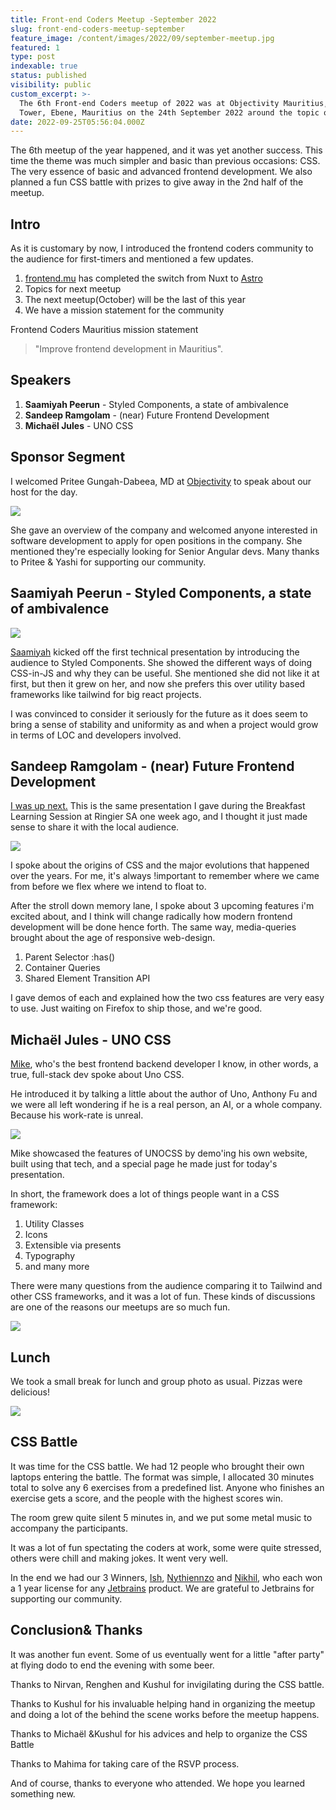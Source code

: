 ```yaml
---
title: Front-end Coders Meetup -September 2022
slug: front-end-coders-meetup-september
feature_image: /content/images/2022/09/september-meetup.jpg
featured: 1
type: post
indexable: true
status: published
visibility: public
custom_excerpt: >-
  The 6th Front-end Coders meetup of 2022 was at Objectivity Mauritius, NEX
  Tower, Ebene, Mauritius on the 24th September 2022 around the topic of CSS
date: 2022-09-25T05:56:04.000Z
---
```


The 6th meetup of the year happened, and it was yet another success. This time the theme was much simpler and basic than previous occasions: CSS. The very essence of basic and advanced frontend development. We also planned a fun CSS battle with prizes to give away in the 2nd half of the meetup.

## Intro

As it is customary by now, I introduced the frontend coders community to the audience for first-timers and mentioned a few updates.

1.  [frontend.mu](https://frontend.mu) has completed the switch from Nuxt to [Astro](https://astro.build/)
2.  Topics for next meetup
3.  The next meetup(October) will be the last of this year
4.  We have a mission statement for the community

Frontend Coders Mauritius mission statement

> "Improve frontend development in Mauritius".

## Speakers

1.  **Saamiyah Peerun** - Styled Components, a state of ambivalence
2.  **Sandeep Ramgolam** - (near) Future Frontend Development
3.  **Michaël Jules** - UNO CSS

## Sponsor Segment

I welcomed Pritee Gungah-Dabeea, MD at [Objectivity](https://www.linkedin.com/company/objectivityltd/) to speak about our host for the day.

![](/content/images/2022/09/image-1.png)

She gave an overview of the company and welcomed anyone interested in software development to apply for open positions in the company. She mentioned they're especially looking for Senior Angular devs. Many thanks to Pritee & Yashi for supporting our community.

## Saamiyah Peerun - Styled Components, a state of ambivalence

![](/content/images/2022/09/image-7.png)

[Saamiyah](https://www.linkedin.com/in/saamiyah-peerun-9a9507a3/) kicked off the first technical presentation by introducing the audience to Styled Components. She showed the different ways of doing CSS-in-JS and why they can be useful. She mentioned she did not like it at first, but then it grew on her, and now she prefers this over utility based frameworks like tailwind for big react projects.

I was convinced to consider it seriously for the future as it does seem to bring a sense of stability and uniformity as and when a project would grow in terms of LOC and developers involved.

## Sandeep Ramgolam - (near) Future Frontend Development

[I was up next.](https://www.linkedin.com/in/sandeepramgolam/) This is the same presentation I gave during the Breakfast Learning Session at Ringier SA one week ago, and I thought it just made sense to share it with the local audience.

![](/content/images/2022/09/image-3.png)

I spoke about the origins of CSS and the major evolutions that happened over the years. For me, it's always !important to remember where we came from before we flex where we intend to float to.

After the stroll down memory lane, I spoke about 3 upcoming features i'm excited about, and I think will change radically how modern frontend development will be done hence forth. The same way, media-queries brought about the age of responsive web-design.

1.  Parent Selector :has()
2.  Container Queries
3.  Shared Element Transition API

I gave demos of each and explained how the two css features are very easy to use. Just waiting on Firefox to ship those, and we're good.

## Michaël Jules - UNO CSS

[Mike](https://www.linkedin.com/in/mgjules/), who's the best frontend backend developer I know, in other words, a true, full-stack dev spoke about Uno CSS.

He introduced it by talking a little about the author of Uno, Anthony Fu and we were all left wondering if he is a real person, an AI, or a whole company. Because his work-rate is unreal.

![](/content/images/2022/09/image-5.png)

Mike showcased the features of UNOCSS by demo'ing his own website, built using that tech, and a special page he made just for today's presentation.

In short, the framework does a lot of things people want in a CSS framework:

1.  Utility Classes
2.  Icons
3.  Extensible via presents
4.  Typography
5.  and many more

There were many questions from the audience comparing it to Tailwind and other CSS frameworks, and it was a lot of fun. These kinds of discussions are one of the reasons our meetups are so much fun.

![](/content/images/2022/09/image-11.png)

## Lunch

We took a small break for lunch and group photo as usual. Pizzas were delicious!

![](/content/images/2022/09/image-9.png)

## CSS Battle

It was time for the CSS battle. We had 12 people who brought their own laptops entering the battle. The format was simple, I allocated 30 minutes total to solve any 6 exercises from a predefined list. Anyone who finishes an exercise gets a score, and the people with the highest scores win.

The room grew quite silent 5 minutes in, and we put some metal music to accompany the participants.

It was a lot of fun spectating the coders at work, some were quite stressed, others were chill and making jokes. It went very well.

In the end we had our 3 Winners, [Ish](https://www.linkedin.com/in/ishsookun/), [Nythiennzo](https://www.linkedin.com/in/nythiennzo/) and [Nikhil](https://www.linkedin.com/in/nikhil-aukhaj-8662501b7/), who each won a 1 year license for any [Jetbrains](https://www.jetbrains.com/products/#type=ide) product. We are grateful to Jetbrains for supporting our community.


## Conclusion& Thanks

It was another fun event. Some of us eventually went for a little "after party" at flying dodo to end the evening with some beer.

Thanks to Nirvan, Renghen and Kushul for invigilating during the CSS battle.

Thanks to Kushul for his invaluable helping hand in organizing the meetup and doing a lot of the behind the scene works before the meetup happens.

Thanks to Michaël &Kushul for his advices and help to organize the CSS Battle

Thanks to Mahima for taking care of the RSVP process.

And of course, thanks to everyone who attended. We hope you learned something new.


